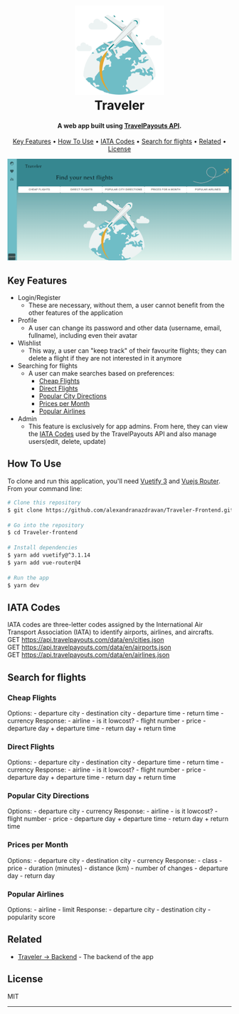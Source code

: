 <h1 align="center">
  <br>
  <img src="src\assets\logo\airplanes-are-flying-around-the-world-illustration-in-minimal-style-png.png" alt="Traveler" width="200"></a>
  <br>
  Traveler
  <br>
</h1>

<h4 align="center"> A web app built using <a href="https://rapidapi.com/Travelpayouts/api/flight-data/details" target="_blank">TravelPayouts API</a>.</h4>

<p align="center">
  <a href="#key-features">Key Features</a> •
  <a href="#how-to-use">How To Use</a> •
  <a href="#iata-codes">IATA Codes</a> •
  <a href="#search-for-flights">Search for flights</a> •
  <a href="#related">Related</a> •
  <a href="#license">License</a>
</p>

<p align="center">
  <img src="src\assets\app_ss\dashboard.png" width="800">
</p>

## Key Features

* Login/Register
  - These are necessary, without them, a user cannot benefit from the other features of the application
* Profile
  - A user can change its password and other data (username, email, fullname), including even their avatar
* Wishlist
   - This way, a user can "keep track" of their favourite flights; they can delete a flight if they are not interested in it anymore
*  Searching for flights
   - A user can make searches based on preferences:
		-  [Cheap Flights](#cheap-flights)
		-  [Direct Flights](#direct-flights)
		-  [Popular City Directions](#popular-city-directions)
		-  [Prices per Month](#prices-per-month)
		-  [Popular Airlines](#popular-airlines)
* Admin
   - This feature is exclusively for app admins. From here, they can view the [IATA Codes](#iata-codes) used by the TravelPayouts API and also manage users(edit, delete, update)


## How To Use

To clone and run this application, you'll need [Vuetify 3](https://vuetifyjs.com/en/) and [Vuejs Router](https://router.vuejs.org/installation.html). <br> From your command line:

```bash
# Clone this repository
$ git clone https://github.com/alexandranazdravan/Traveler-Frontend.git

# Go into the repository
$ cd Traveler-frontend

# Install dependencies
$ yarn add vuetify@^3.1.14
$ yarn add vue-router@4

# Run the app
$ yarn dev
```
## IATA Codes
IATA codes are three-letter codes assigned by the International Air Transport Association (IATA) to identify airports, airlines, and aircrafts. <br>
GET https://api.travelpayouts.com/data/en/cities.json  <br>
GET https://api.travelpayouts.com/data/en/airports.json  <br>
GET https://api.travelpayouts.com/data/en/airlines.json


## Search for flights
<h3 id="cheap-flights">Cheap Flights</h3>
Options:
  - departure city
  - destination city
  - departure time
  - return time
  - currency
Response:
  - airline
  - is it lowcost?
  - flight number
  - price
  - departure day + departure time
  - return day + return time
<h3 id="direct-flights">Direct Flights</h3>
Options:
  - departure city
  - destination city
  - departure time
  - return time
  - currency
Response:
  - airline
  - is it lowcost?
  - flight number
  - price
  - departure day + departure time
  - return day + return time
<h3 id="popular-city-directions">Popular City Directions</h3>
Options:
  - departure city
  - currency
Response:
  - airline
  - is it lowcost?
  - flight number
  - price
  - departure day + departure time
  - return day + return time
<h3 id="prices-per-month">Prices per Month</h3>
Options:
  - departure city
  - destination city
  - currency
Response:
  - class
  - price
  - duration (minutes)
  - distance (km)
  - number of changes
  - departure day
  - return day
<h3 id="popular-airlines">Popular Airlines</h3>
Options:
  - airline
  - limit
Response:
  - departure city
  - destination city
  - popularity score


## Related
  - [Traveler -> Backend](https://github.com/alexandranazdravan/Traveler-Frontend.git) - The backend of the app


## License

MIT

---
